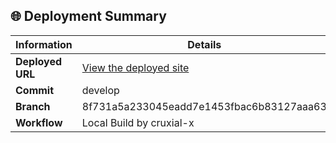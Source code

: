 ## 🌐 Deployment Summary

| Information       | Details                                                                 |
|-------------------|-------------------------------------------------------------------------|
| **Deployed URL**  | [View the deployed site](https://first-matter.github.io/zeno-jam-1-public)                                    |
| **Commit**        | develop                                                                 |
| **Branch**        | 8f731a5a233045eadd7e1453fbac6b83127aaa63                                                                 |
| **Workflow**      | Local Build by cruxial-x                   |

